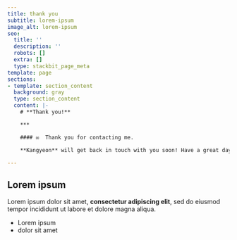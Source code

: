 ```yaml
---
title: thank you
subtitle: lorem-ipsum
image_alt: lorem-ipsum
seo:
  title: ''
  description: ''
  robots: []
  extra: []
  type: stackbit_page_meta
template: page
sections:
- template: section_content
  background: gray
  type: section_content
  content: |-
    # **Thank you!**

    ***

    #### ✉️  Thank you for contacting me.

    **Kangyeon** will get back in touch with you soon! Have a great day!

---
```

## Lorem ipsum

Lorem ipsum dolor sit amet, **consectetur adipiscing elit**, sed do eiusmod tempor incididunt ut labore et dolore magna aliqua.

- Lorem ipsum
- dolor sit amet
